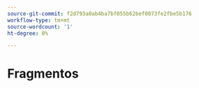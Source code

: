 ```yaml
---
source-git-commit: f2d793a0ab4ba7bf055b62bef0073fe2fbe5b176
workflow-type: tm+mt
source-wordcount: '1'
ht-degree: 0%

---
```

# Fragmentos
